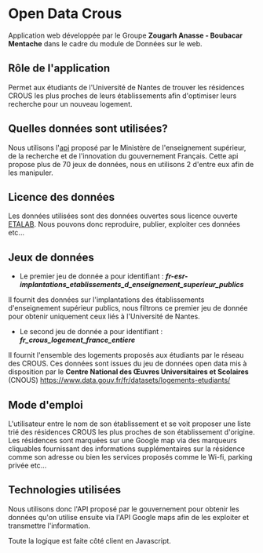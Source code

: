 #  Open Data Crous

Application web développée par le Groupe **Zougarh Anasse - Boubacar Mentache**  dans le cadre du module de Données sur le web.

## Rôle de l'application

Permet aux étudiants de l'Université de Nantes de trouver les résidences CROUS les plus proches de leurs établissements afin d'optimiser leurs recherche pour un nouveau logement.

## Quelles données sont utilisées?

Nous utilisons l'[api]( https://data.enseignementsup-recherche.gouv.fr/pages/home/ ) proposé par le Ministère de l'enseignement supérieur, de la recherche et de l'innovation du gouvernement Français.
Cette api propose plus de 70 jeux de données, nous en utilisons 2 d'entre eux afin de les manipuler.

## Licence des données

Les données utilisées sont des données ouvertes sous licence ouverte [ETALAB](https://www.etalab.gouv.fr/wp-content/uploads/2014/05/Licence_Ouverte.pdf).
Nous pouvons donc reproduire, publier, exploiter ces données etc...
  
## Jeux de données
  
- Le premier jeu de donnée a pour identifiant :
_**fr-esr-implantations_etablissements_d_enseignement_superieur_publics**_

Il fournit des données sur l'implantations des établissements d'enseignement supérieur publics, nous filtrons ce premier jeu de donnée pour obtenir uniquement ceux liés à l'Université de Nantes.

- Le second jeu de donnée a pour identifiant :
_**fr_crous_logement_france_entiere**_

Il fournit l'ensemble des logements proposés aux étudiants par le réseau des CROUS.
Ces données sont issues du jeu de données open data mis à disposition par le **Centre National des Œuvres Universitaires et Scolaires** (CNOUS) https://www.data.gouv.fr/fr/datasets/logements-etudiants/ 

  
## Mode d'emploi

 L'utilisateur entre le nom de son établissement et se voit proposer une liste trié des résidences CROUS les plus proches de son établissement d'origine. 
 Les résidences sont marquées sur une Google map via des marqueurs cliquables fournissant des informations supplémentaires sur la résidence comme son adresse ou bien les services proposés comme le Wi-fi, parking privée etc...
 
 ## Technologies utilisées
 
 Nous utilisons donc l'API proposé par le gouvernement pour obtenir les données qu'on utilise ensuite via l'API Google maps afin de les exploiter et transmettre l'information.

Toute la logique est faite côté client en Javascript.


